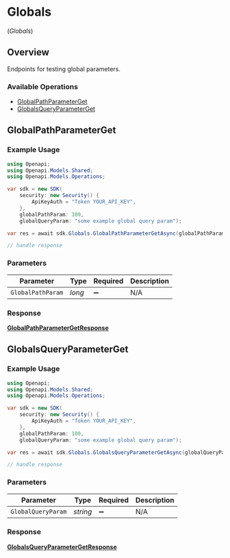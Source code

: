 # Globals
(*Globals*)

## Overview

Endpoints for testing global parameters.

### Available Operations

* [GlobalPathParameterGet](#globalpathparameterget)
* [GlobalsQueryParameterGet](#globalsqueryparameterget)

## GlobalPathParameterGet

### Example Usage

```csharp
using Openapi;
using Openapi.Models.Shared;
using Openapi.Models.Operations;

var sdk = new SDK(
    security: new Security() {
        ApiKeyAuth = "Token YOUR_API_KEY",
    },
    globalPathParam: 100,
    globalQueryParam: "some example global query param");

var res = await sdk.Globals.GlobalPathParameterGetAsync(globalPathParam: 719830);

// handle response
```

### Parameters

| Parameter          | Type               | Required           | Description        |
| ------------------ | ------------------ | ------------------ | ------------------ |
| `GlobalPathParam`  | *long*             | :heavy_minus_sign: | N/A                |


### Response

**[GlobalPathParameterGetResponse](../../Models/Operations/GlobalPathParameterGetResponse.md)**


## GlobalsQueryParameterGet

### Example Usage

```csharp
using Openapi;
using Openapi.Models.Shared;
using Openapi.Models.Operations;

var sdk = new SDK(
    security: new Security() {
        ApiKeyAuth = "Token YOUR_API_KEY",
    },
    globalPathParam: 100,
    globalQueryParam: "some example global query param");

var res = await sdk.Globals.GlobalsQueryParameterGetAsync(globalQueryParam: "<value>");

// handle response
```

### Parameters

| Parameter          | Type               | Required           | Description        |
| ------------------ | ------------------ | ------------------ | ------------------ |
| `GlobalQueryParam` | *string*           | :heavy_minus_sign: | N/A                |


### Response

**[GlobalsQueryParameterGetResponse](../../Models/Operations/GlobalsQueryParameterGetResponse.md)**

